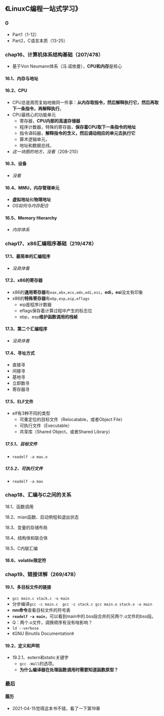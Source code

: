 ## 《LinuxC编程一站式学习》

### 0

+ Part1（1-12）
+ Part2，C语言本质（13-25）

### chap16、计算机体系结构基础（207/478）

+ 基于Von Neumann体系（冯.诺依曼），**CPU和内存**是核心

#### 16.1、内存与地址

#### 16.2、CPU

+ CPU总是周而复始地做同一件事：**从内存取指令，然后解释执行它，然后再取下一条指令，再解释执行**。
+ CPU最核心的功能单元
  + 寄存器，**CPU内部的高速存储器**
  + 程序计数器，特殊的寄存器，**保存着CPU取下一条指令的地址**
  + 指令译码器，**解释指令的含义，然后调动相应的单元去执行它**
  + 算术逻辑单元，
  + 地址和数据总线，
+ *这一块图的地方，没看*（208-210）

#### 16.3、设备

+ *没看*

#### 16.4、MMU，内存管理单元

+ **虚拟地址**和**物理地址**
+ *OS如何与内存配合*

#### 16.5、Memory Hierarchy

+ *内存体系*

### chap17、x86汇编程序基础（219/478）

#### 17.1、最简单的汇编程序

+ *没具体看*

#### 17.2、x86的寄存器

+ x86的**通用寄存器**有`eax,ebx,ecx,edx,edi,esi`，**edi，esi**没太有印象
+ x86的**特殊寄存器**有`ebp,esp,eip,eflags`
  + eip是程序计数器
  + eflags保存着计算过程中产生的标志位
  + ebp，esp**维护函数调用的栈帧**

#### 17.3、第二个汇编程序

+ *没具体看*

#### 17.4、寻址方式

+ 直接寻
+ 间接寻
+ 基地寻
+ 立即数寻
+ 寄存器寻

#### 17.5、ELF文件

+ elf有3种不同的类型
  + 可重定位的目标文件（Relocatable，或者Object File）
  + 可执行文件（Executable）
  + 共享库（Shared Object，或者Shared Library）

##### 17.5.1、目标文件

+ `readelf -a max.o`

##### 17.5.2、可执行文件

+ `readelf -a max`

### chap18、汇编与C之间的关系

18.1、函数调用

18.2、mian函数、启动例程和退出状态

18.3、变量的存储布局

18.4、结构体和联合体

18.5、C内联汇编

#### 18.6、volatile限定符

### chap19、链接详解（269/478）

#### 19.1、多目标文件的链接

+ `gcc main.c stack.c -o main`
+ 分步编译`gcc -c main.c  gcc -c stack.c gcc main.o stack.o -o main`
+ **nm命令**查看目标文件的符号表
+ **`readelf -a main`**，可以看到main中的.bss段合并的另两个.o文件的bss段。
+ Q：两个.o文件，调换顺序有没有啥影响？
+ `ld --verbose`
+ 《GNU Binutils Documentation》

#### 19.2、定义和声明

+ 19.2.1、extern和static关键字
  + `gcc -Wall`的选项。
  + **为什么编译器在处理函数调用时需要知道函数原型？**

### 最后

#### 履历

+ 2021-04-15觉得这本书不错，看了一下第19章